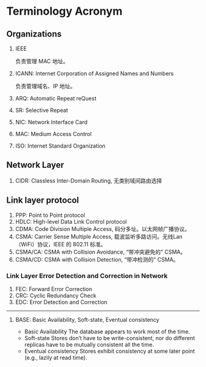 # Terminology Acronym

## Organizations

1. IEEE

    负责管理 MAC 地址。

2. ICANN: Internet Corporation of Assigned Names and Numbers

   负责管理域名、IP 地址。

3. ARQ: Automatic Repeat reQuest
4. SR: Selective Repeat
5. NIC: Network Interface Card
6. MAC: Medium Access Control
7. ISO: Internet Standard Organization

## Network Layer

1. CIDR: Classless Inter-Domain Routing, 无类别域间路由选择

## Link layer protocol

1. PPP: Point to Point protocol
1. HDLC: High-level Data Link Control protocol
1. CDMA: Code Division Multiple Access, 码分多址。以太网帧广播协议。
1. CSMA: Carrier Sense Multiple Access, 载波监听多路访问。无线Lan（WiFi）协议，IEEE 的 802.11 标准。
1. CSMA/CA: CSMA with Collision Avoidance, “带冲突避免的” CSMA。
1. CSMA/CD: CSMA with Collision Detection, “带冲检测的” CSMA。

### Link Layer Error Detection and Correction in Network

1. FEC: Forward Error Correction
1. CRC: Cyclic Redundancy Check
1. EDC: Error Detection and Correction

---

1. BASE: Basic Availability, Soft-state, Eventual consistency

    - Basic Availability
        The database appears to work most of the time.
    - Soft-state
        Stores don’t have to be write-consistent, nor do different replicas have to be mutually consistent all the time.
    - Eventual consistency
        Stores exhibit consistency at some later point (e.g., lazily at read time).
